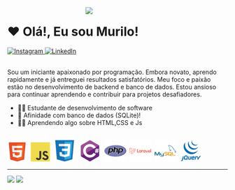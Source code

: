 <img src = "giphy.gif" width = "325px" align = "right">

# ❤ Olá!, Eu sou Murilo!
  <div id="badges">
  <a href="https://www.instagram.com/murilo_blackout" target="_blank">
    <img src="https://img.shields.io/badge/-Instagram-%23E4405F?style=for-the-badge&logo=instagram&logoColor=white" target="_blank" alt="Instagram"/>
  </a>
  <a href="https://www.linkedin.com/in/murilo-alexandre-256408265/" target="_blank">
    <img alt="LinkedIn" src="https://img.shields.io/badge/-LinkedIn-%230077B5?style=for-the-badge&logo=linkedin&logoColor=white" target="_blank">
  </a> 
</div> <br>

 Sou um iniciante apaixonado por programação. 
 Embora novato, aprendo rapidamente e já entreguei resultados satisfatórios. 
 Meu foco e paixão estão no desenvolvimento de backend e banco de dados.
 Estou ansioso para continuar aprendendo e contribuir para projetos desafiadores.

- 👨‍🎓 Estudante de desenvolvimento de software
- 🎲 Afinidade com banco de dados (SQLite)!
- 👩‍💻 Aprendendo algo sobre HTML,CSS e Js


<div><br>
  <img src="https://github.com/devicons/devicon/blob/master/icons/html5/html5-original.svg" title="HTML5" alt="HTML" width="45" height="45"/>&nbsp;
  <img src="https://github.com/devicons/devicon/blob/master/icons/javascript/javascript-original.svg" title="JavaScript" alt="JavaScript" width="45" height="45"/>&nbsp;
      <img src="https://github.com/devicons/devicon/blob/master/icons/css3/css3-original.svg" title="Css" alt="CSS" width="50" height="50"/>&nbsp;
    <img src="https://github.com/devicons/devicon/blob/master/icons/csharp/csharp-original.svg" title="Csharp" alt="Csharp" width="50" height="50"/>&nbsp;
      <img src="https://github.com/devicons/devicon/blob/master/icons/php/php-original.svg" title="Php" alt="PHP" width="50" height="50"/>&nbsp;
      <img src="https://github.com/devicons/devicon/blob/master/icons/laravel/laravel-original-wordmark.svg" title="Laravel" alt="LARAVEL" width="50" height="50"/>&nbsp;
    <img src="https://github.com/devicons/devicon/blob/master/icons/mysql/mysql-original-wordmark.svg" title="MySql" alt="MYSQL" width="50" height="50"/>&nbsp;
    <img src="https://github.com/devicons/devicon/blob/master/icons/jquery/jquery-plain-wordmark.svg" title="JQuery" alt="JQUERY" width="50" height="50"/>&nbsp;
</div>

---


<div align = "left">
  <img height="200em" src="https://github-readme-stats.vercel.app/api?username=muriloxx&theme=midnight-purple&show_icons=true"/>
  <img height = "200em" src="https://github-readme-stats.vercel.app/api/top-langs/?username=muriloxx&show_icons=true&theme=midnight-purple&count_private=true"/>
</div>


